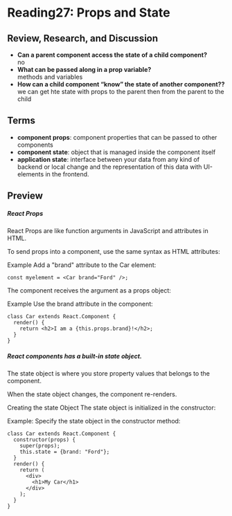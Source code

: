 # Reading27: Props and State

## Review, Research, and Discussion

- **Can a parent component access the state of a child component?**  
  no
- **What can be passed along in a prop variable?**  
  methods and variables
- **How can a child component “know” the state of another component??**  
  we can get hte state with props to the parent then from the parent to the child

## Terms

- **component props**: component properties that can be passed to other components
- **component state**: object that is managed inside the component itself
- **application state**: interface between your data from any kind of backend or local change and the representation of this data with UI-elements in the frontend.

## Preview

##### React Props

React Props are like function arguments in JavaScript and attributes in HTML.

To send props into a component, use the same syntax as HTML attributes:

Example Add a "brand" attribute to the Car element:

```
const myelement = <Car brand="Ford" />;
```

The component receives the argument as a props object:

Example Use the brand attribute in the component:

```
class Car extends React.Component {
  render() {
    return <h2>I am a {this.props.brand}!</h2>;
  }
}
```

##### React components has a built-in state object.

The state object is where you store property values that belongs to the component.

When the state object changes, the component re-renders.

Creating the state Object The state object is initialized in the constructor:

Example: Specify the state object in the constructor method:

```
class Car extends React.Component {
  constructor(props) {
    super(props);
    this.state = {brand: "Ford"};
  }
  render() {
    return (
      <div>
        <h1>My Car</h1>
      </div>
    );
  }
}
```
